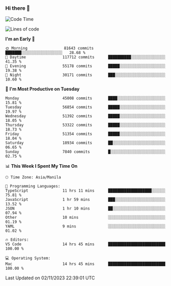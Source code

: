 ### Hi there 👋

<!--START_SECTION:waka-->
![Code Time](http://img.shields.io/badge/Code%20Time-4%2C484%20hrs%2057%20mins-blue)

![Lines of code](https://img.shields.io/badge/From%20Hello%20World%20I%27ve%20Written-110.0%20million%20lines%20of%20code-blue)

**I'm an Early 🐤** 

```text
🌞 Morning                81643 commits       ███████░░░░░░░░░░░░░░░░░░   28.68 % 
🌆 Daytime                117712 commits      ██████████░░░░░░░░░░░░░░░   41.35 % 
🌃 Evening                55178 commits       █████░░░░░░░░░░░░░░░░░░░░   19.38 % 
🌙 Night                  30171 commits       ███░░░░░░░░░░░░░░░░░░░░░░   10.60 % 
```
📅 **I'm Most Productive on Tuesday** 

```text
Monday                   45008 commits       ████░░░░░░░░░░░░░░░░░░░░░   15.81 % 
Tuesday                  56854 commits       █████░░░░░░░░░░░░░░░░░░░░   19.97 % 
Wednesday                51392 commits       █████░░░░░░░░░░░░░░░░░░░░   18.05 % 
Thursday                 53322 commits       █████░░░░░░░░░░░░░░░░░░░░   18.73 % 
Friday                   51354 commits       █████░░░░░░░░░░░░░░░░░░░░   18.04 % 
Saturday                 18934 commits       ██░░░░░░░░░░░░░░░░░░░░░░░   06.65 % 
Sunday                   7840 commits        █░░░░░░░░░░░░░░░░░░░░░░░░   02.75 % 
```


📊 **This Week I Spent My Time On** 

```text
🕑︎ Time Zone: Asia/Manila

💬 Programming Languages: 
TypeScript               11 hrs 11 mins      ███████████████████░░░░░░   75.81 % 
JavaScript               1 hr 59 mins        ███░░░░░░░░░░░░░░░░░░░░░░   13.52 % 
JSON                     1 hr 10 mins        ██░░░░░░░░░░░░░░░░░░░░░░░   07.94 % 
Other                    10 mins             ░░░░░░░░░░░░░░░░░░░░░░░░░   01.19 % 
YAML                     9 mins              ░░░░░░░░░░░░░░░░░░░░░░░░░   01.02 % 

🔥 Editors: 
VS Code                  14 hrs 45 mins      █████████████████████████   100.00 % 

💻 Operating System: 
Mac                      14 hrs 45 mins      █████████████████████████   100.00 % 
```


 Last Updated on 02/11/2023 22:39:01 UTC
<!--END_SECTION:waka-->


<!--
**rad182/rad182** is a ✨ _special_ ✨ repository because its `README.md` (this file) appears on your GitHub profile.

Here are some ideas to get you started:

- 🔭 I’m currently working on ...
- 🌱 I’m currently learning ...
- 👯 I’m looking to collaborate on ...
- 🤔 I’m looking for help with ...
- 💬 Ask me about ...
- 📫 How to reach me: ...
- 😄 Pronouns: ...
- ⚡ Fun fact: ...
-->
